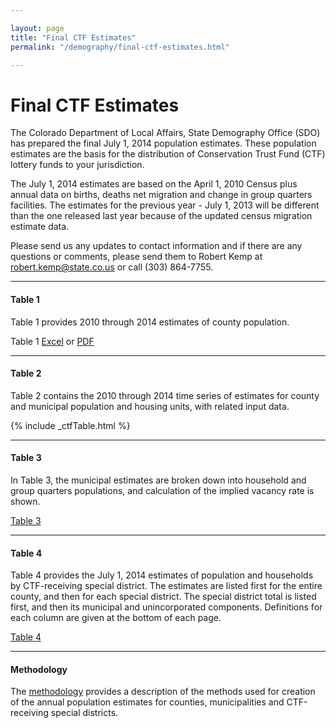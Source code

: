 ```yaml
---

layout: page
title: "Final CTF Estimates"
permalink: "/demography/final-ctf-estimates.html"

---
```


# Final CTF Estimates

The Colorado Department of Local Affairs, State Demography Office (SDO) has prepared the final July 1, 2014 population estimates. These population estimates are the basis for the distribution of Conservation Trust Fund (CTF) lottery funds to your jurisdiction.

The July 1, 2014 estimates are based on the April 1, 2010 Census plus annual data on births, deaths net migration and change in group quarters facilities. The estimates for the previous year - July 1, 2013 will be different than the one released last year because of the updated census migration estimate data.

Please send us any updates to contact information and if there are any questions or comments, please send them to Robert Kemp at [robert.kemp@state.co.us](mailto:robert.kemp@state.co.us) or call (303) 864-7755.


----

#### Table 1

Table 1 provides 2010 through 2014 estimates of county population.

Table 1 [Excel](https://drive.google.com/open?id=0B-vz6H4k4SEScDNNRmZTclJNZjg&authuser=0) or [PDF](https://drive.google.com/open?id=0B-vz6H4k4SESaXZGaTUxVFM1ODA&authuser=0)

---- 

#### Table 2

Table 2 contains the 2010 through 2014 time series of estimates for county and municipal population and housing units, with related input data.

{% include _ctfTable.html %}

----

#### Table 3

In Table 3, the municipal estimates are broken down into household and group quarters populations, and calculation of the implied vacancy rate is shown.

[Table 3](https://drive.google.com/open?id=0B-vz6H4k4SESS2lTaWpuMzJ2ZFE&authuser=0)

----

#### Table 4

Table 4 provides the July 1, 2014 estimates of population and households by CTF-receiving special district. The estimates are listed first for the entire county, and then for each special district. The special district total is listed first, and then its municipal and unincorporated components. Definitions for each column are given at the bottom of each page.

[Table 4](https://drive.google.com/open?id=0B-vz6H4k4SESYjhXaGpvaDRsa00&authuser=0)

----

#### Methodology

The [methodology](https://drive.google.com/open?id=0B-vz6H4k4SESYy14bF9BS01IMlU&authuser=0) provides a description of the methods used for creation of the annual population estimates for counties, municipalities and CTF-receiving special districts.


